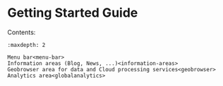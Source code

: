 # Getting Started Guide

Contents:

```{toctree}
:maxdepth: 2

Menu bar<menu-bar>
Information areas (Blog, News, ...)<information-areas>
Geobrowser area for data and Cloud processing services<geobrowser>
Analytics area<globalanalytics>
```
